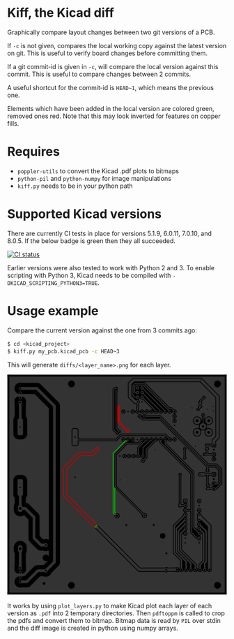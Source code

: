 # Kiff, the Kicad diff
Graphically compare layout changes between two git versions of a PCB.

If `-c` is not given, compares the local working copy against the latest
version on git. This is useful to verify board changes before
committing them.

If a git commit-id is given in `-c`, will compare the local version
against this commit. This is useful to compare changes between 2 commits.

A useful shortcut for the commit-id is `HEAD~1`, which means the previous one.

Elements which have been added in the local version are colored green,
removed ones red.
Note that this may look inverted for features on copper fills.

# Requires
  * `poppler-utils` to convert the Kicad .pdf plots to bitmaps
  * `python-pil` and `python-numpy` for image manipulations
  * `kiff.py` needs to be in your python path

# Supported Kicad versions
There are currently CI tests in place for versions 5.1.9, 6.0.11, 7.0.10, and 8.0.5. If the below badge is green then they all succeeded.

[![CI status](https://github.com/michael-betz/kiff/actions/workflows/kicad.yml/badge.svg)](https://github.com/michael-betz/kiff/actions/workflows/kicad.yml)

Earlier versions were also tested to work with Python 2 and 3. To enable scripting with Python 3, Kicad needs to be compiled with `-DKICAD_SCRIPTING_PYTHON3=TRUE`.

# Usage example
Compare the current version against the one from 3 commits ago:

```bash
$ cd <kicad_project>
$ kiff.py my_pcb.kicad_pcb -c HEAD~3
```

This will generate `diffs/<layer_name>.png` for each layer.

![diff example](example.png)

It works by using `plot_layers.py` to make Kicad plot each layer of each version as `.pdf` into 2 temporary directories.
Then `pdftoppm` is called to crop the pdfs and convert them to bitmap. Bitmap data is read by `PIL` over stdin and the diff image is created in python using numpy arrays.
